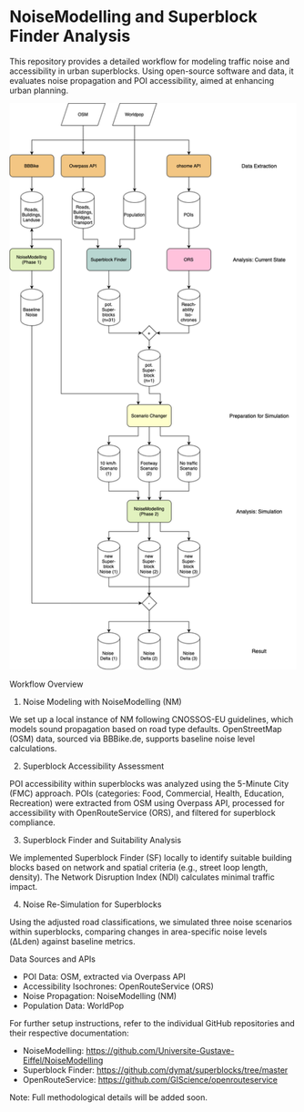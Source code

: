 # NoiseModelling and Superblock Finder Analysis

This repository provides a detailed workflow for modeling traffic noise and accessibility in urban superblocks. Using open-source software and data, it evaluates noise propagation and POI accessibility, aimed at enhancing urban planning.

![Alt text](https://github.com/celthome/superblocks_mannheim/blob/544bd00927d87d3e104a5d541b9a95a0aa296420/figures/workflow.png "Workflow Overview")

Workflow Overview

1. Noise Modeling with NoiseModelling (NM)

We set up a local instance of NM following CNOSSOS-EU guidelines, which models sound propagation based on road type defaults. OpenStreetMap (OSM) data, sourced via BBBike.de, supports baseline noise level calculations.

2. Superblock Accessibility Assessment

POI accessibility within superblocks was analyzed using the 5-Minute City (FMC) approach. POIs (categories: Food, Commercial, Health, Education, Recreation) were extracted from OSM using Overpass API, processed for accessibility with OpenRouteService (ORS), and filtered for superblock compliance.

3. Superblock Finder and Suitability Analysis

We implemented Superblock Finder (SF) locally to identify suitable building blocks based on network and spatial criteria (e.g., street loop length, density). The Network Disruption Index (NDI) calculates minimal traffic impact.

4. Noise Re-Simulation for Superblocks

Using the adjusted road classifications, we simulated three noise scenarios within superblocks, comparing changes in area-specific noise levels (ΔLden) against baseline metrics.

Data Sources and APIs 
- POI Data: OSM, extracted via Overpass API 
- Accessibility Isochrones: OpenRouteService (ORS)
- Noise Propagation: NoiseModelling (NM)
- Population Data: WorldPop

For further setup instructions, refer to the individual GitHub repositories and their respective documentation:

- NoiseModelling: https://github.com/Universite-Gustave-Eiffel/NoiseModelling
- Superblock Finder: https://github.com/dymat/superblocks/tree/master
- OpenRouteService: https://github.com/GIScience/openrouteservice

Note: Full methodological details will be added soon.
